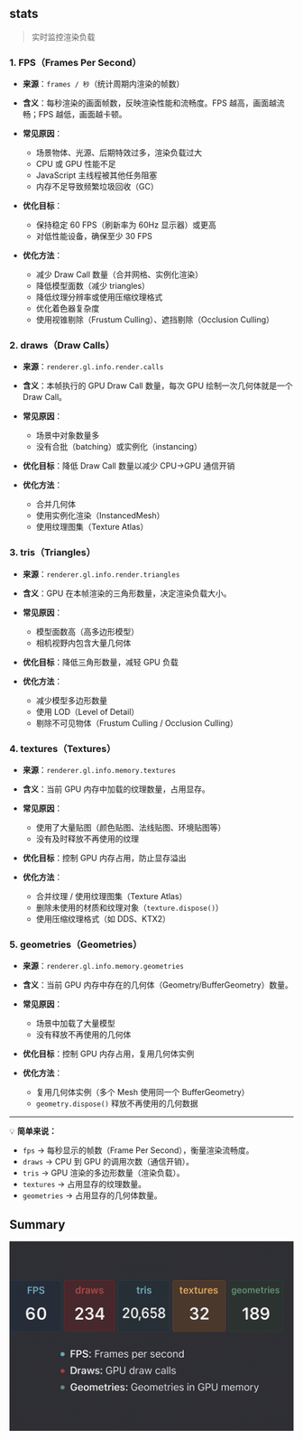 ## stats

> 实时监控渲染负载

### 1. **FPS（Frames Per Second）**

* **来源**：`frames / 秒`（统计周期内渲染的帧数）
* **含义**：每秒渲染的画面帧数，反映渲染性能和流畅度。FPS 越高，画面越流畅；FPS 越低，画面越卡顿。
* **常见原因**：

  * 场景物体、光源、后期特效过多，渲染负载过大
  * CPU 或 GPU 性能不足
  * JavaScript 主线程被其他任务阻塞
  * 内存不足导致频繁垃圾回收（GC）
* **优化目标**：

  * 保持稳定 60 FPS（刷新率为 60Hz 显示器）或更高
  * 对低性能设备，确保至少 30 FPS
* **优化方法**：

  * 减少 Draw Call 数量（合并网格、实例化渲染）
  * 降低模型面数（减少 triangles）
  * 降低纹理分辨率或使用压缩纹理格式
  * 优化着色器复杂度
  * 使用视锥剔除（Frustum Culling）、遮挡剔除（Occlusion Culling）


### 2. **draws（Draw Calls）**

* **来源**：`renderer.gl.info.render.calls`
* **含义**：本帧执行的 GPU Draw Call 数量，每次 GPU 绘制一次几何体就是一个 Draw Call。
* **常见原因**：

  * 场景中对象数量多
  * 没有合批（batching）或实例化（instancing）
* **优化目标**：降低 Draw Call 数量以减少 CPU→GPU 通信开销
* **优化方法**：

  * 合并几何体
  * 使用实例化渲染（InstancedMesh）
  * 使用纹理图集（Texture Atlas）


### 3. **tris（Triangles）**

* **来源**：`renderer.gl.info.render.triangles`
* **含义**：GPU 在本帧渲染的三角形数量，决定渲染负载大小。
* **常见原因**：

  * 模型面数高（高多边形模型）
  * 相机视野内包含大量几何体
* **优化目标**：降低三角形数量，减轻 GPU 负载
* **优化方法**：

  * 减少模型多边形数量
  * 使用 LOD（Level of Detail）
  * 剔除不可见物体（Frustum Culling / Occlusion Culling）


### 4. **textures（Textures）**

* **来源**：`renderer.gl.info.memory.textures`
* **含义**：当前 GPU 内存中加载的纹理数量，占用显存。
* **常见原因**：

  * 使用了大量贴图（颜色贴图、法线贴图、环境贴图等）
  * 没有及时释放不再使用的纹理
* **优化目标**：控制 GPU 内存占用，防止显存溢出
* **优化方法**：

  * 合并纹理 / 使用纹理图集（Texture Atlas）
  * 删除未使用的材质和纹理对象（`texture.dispose()`）
  * 使用压缩纹理格式（如 DDS、KTX2）


### 5. **geometries（Geometries）**

* **来源**：`renderer.gl.info.memory.geometries`
* **含义**：当前 GPU 内存中存在的几何体（Geometry/BufferGeometry）数量。
* **常见原因**：

  * 场景中加载了大量模型
  * 没有释放不再使用的几何体
* **优化目标**：控制 GPU 内存占用，复用几何体实例
* **优化方法**：

  * 复用几何体实例（多个 Mesh 使用同一个 BufferGeometry）
  * `geometry.dispose()` 释放不再使用的几何数据

---

💡 **简单来说：**

* `fps` → 每秒显示的帧数（Frame Per Second），衡量渲染流畅度。
* `draws` → CPU 到 GPU 的调用次数（通信开销）。
* `tris` → GPU 渲染的多边形数量（渲染负载）。
* `textures` → 占用显存的纹理数量。
* `geometries` → 占用显存的几何体数量。

## Summary

<img src="./images/stats.png" alt="stats.png" title="stats" style="margin: 0 auto;">
